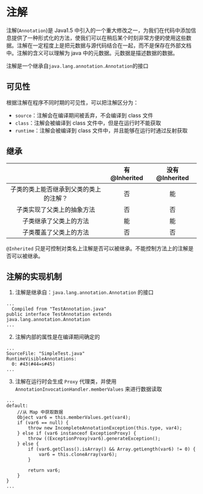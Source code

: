 # 注解

注解(`Annotation`)是 Java1.5 中引入的一个重大修改之一，为我们在代码中添加信息提供了一种形式化的方法，使我们可以在稍后某个时刻非常方便的使用这些数据。注解在一定程度上是把元数据与源代码结合在一起，而不是保存在外部文档中。注解的含义可以理解为 java 中的元数据。元数据是描述数据的数据。

注解是一个继承自`java.lang.annotation.Annotation`的接口

## 可见性

根据注解在程序不同时期的可见性，可以把注解区分为：
  - `source`：注解会在编译期间被丢弃，不会编译到 class 文件
  - `class`：注解会被编译到 class 文件中，但是在运行时不能获取
  - `runtime`：注解会被编译到 class 文件中，并且能够在运行时通过反射获取

## 继承

|  | 有@Inherited | 没有@Inherited |
|:---:|:---:|:---:|
| 子类的类上能否继承到父类的类上的注解？ | 否 | 能 |
| 子类实现了父类上的抽象方法 | 否 | 否 |
| 子类继承了父类上的方法 | 能 | 能 |
| 子类覆盖了父类上的方法 | 否 | 否 |

`@Inherited` 只是可控制对类名上注解是否可以被继承。不能控制方法上的注解是否可以被继承。

## 注解的实现机制

1. 注解是继承自：`java.lang.annotation.Annotation` 的接口

```
...
  Compiled from "TestAnnotation.java"
public interface TestAnnotation extends java.lang.annotation.Annotation
...
```

2. 注解内部的属性是在编译期间确定的

```
...
SourceFile: "SimpleTest.java"
RuntimeVisibleAnnotations:
  0: #43(#44=s#45)
...
```

3. 注解在运行时会生成 `Proxy` 代理类，并使用 `AnnotationInvocationHandler.memberValues` 来进行数据读取

```
...
default:
    //从 Map 中获取数据
    Object var6 = this.memberValues.get(var4);
    if (var6 == null) {
        throw new IncompleteAnnotationException(this.type, var4);
    } else if (var6 instanceof ExceptionProxy) {
        throw ((ExceptionProxy)var6).generateException();
    } else {
        if (var6.getClass().isArray() && Array.getLength(var6) != 0) {
            var6 = this.cloneArray(var6);
        }

        return var6;
    }
}
...
```
